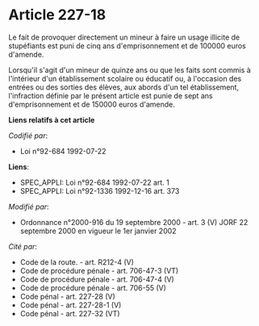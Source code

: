 # Article 227-18

Le fait de provoquer directement un mineur à faire un usage illicite de stupéfiants est puni de cinq ans d'emprisonnement et
de 100000 euros d'amende.

Lorsqu'il s'agit d'un mineur de quinze ans ou que les faits sont commis à l'intérieur d'un établissement scolaire ou éducatif
ou, à l'occasion des entrées ou des sorties des élèves, aux abords d'un tel établissement, l'infraction définie par le
présent article est punie de sept ans d'emprisonnement et de 150000 euros d'amende.

**Liens relatifs à cet article**

_Codifié par_:

  - Loi n°92-684 1992-07-22

**Liens**:

  - SPEC_APPLI: Loi n°92-684 1992-07-22 art. 1
  - SPEC_APPLI: Loi n°92-1336 1992-12-16 art. 373

_Modifié par_:

  - Ordonnance n°2000-916 du 19 septembre 2000 - art. 3 (V) JORF 22 septembre 2000 en vigueur le 1er janvier 2002

_Cité par_:

  - Code de la route. - art. R212-4 (V)
  - Code de procédure pénale - art. 706-47-3 (VT)
  - Code de procédure pénale - art. 706-47-4 (V)
  - Code de procédure pénale - art. 706-55 (V)
  - Code pénal - art. 227-28 (V)
  - Code pénal - art. 227-28-1 (V)
  - Code pénal - art. 227-32 (VT)
